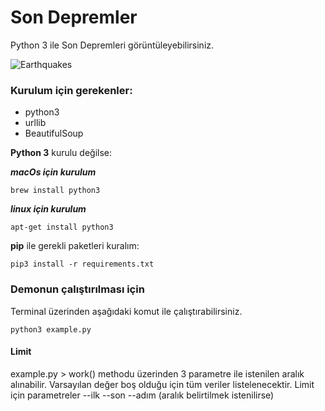 # Son Depremler
Python 3 ile Son Depremleri görüntüleyebilirsiniz.

![Earthquakes](http://blog.astald.com/wp-content/uploads/2017/06/Screen-Shot-2017-06-01-at-16.52.24.png)

### Kurulum için gerekenler:

 * python3
 * urllib
 * BeautifulSoup

 **Python 3** kurulu değilse:

***macOs için kurulum***

```
brew install python3
```

***linux için kurulum***
```
apt-get install python3
```

**pip** ile gerekli paketleri kuralım:
 ```
pip3 install -r requirements.txt
```

### Demonun çalıştırılması için

Terminal üzerinden aşağıdaki komut ile çalıştırabilirsiniz.

 ```
python3 example.py
```


#### Limit
example.py > work() methodu üzerinden 3 parametre ile istenilen aralık alınabilir.
Varsayılan değer boş olduğu için tüm veriler listelenecektir.
Limit için parametreler
--ilk
--son
--adım (aralık belirtilmek istenilirse)

